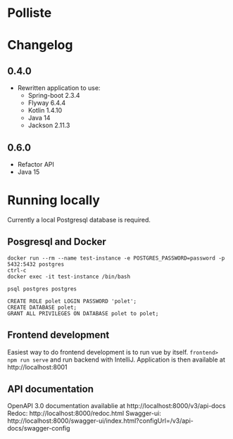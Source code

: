# Polliste

# Changelog
## 0.4.0
* Rewritten application to use:
   * Spring-boot 2.3.4
   * Flyway 6.4.4
   * Kotlin 1.4.10
   * Java 14
   * Jackson 2.11.3
  
## 0.6.0
* Refactor API
* Java 15

# Running locally
Currently a local Postgresql database is required.

## Posgresql and Docker
```
docker run --rm --name test-instance -e POSTGRES_PASSWORD=password -p 5432:5432 postgres
ctrl-c
docker exec -it test-instance /bin/bash

psql postgres postgres

CREATE ROLE polet LOGIN PASSWORD 'polet';
CREATE DATABASE polet;
GRANT ALL PRIVILEGES ON DATABASE polet to polet;
```

## Frontend development
Easiest way to do frontend development is to run vue by itself.
`frontend> npm run serve`
and run backend with IntelliJ. Application is then available at http://localhost:8001

## API documentation
OpenAPI 3.0 documentation availablie at http://localhost:8000/v3/api-docs
Redoc: http://localhost:8000/redoc.html
Swagger-ui: http://localhost:8000/swagger-ui/index.html?configUrl=/v3/api-docs/swagger-config
